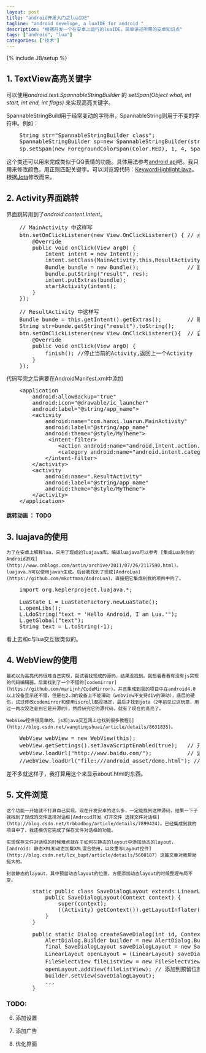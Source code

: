 ```yaml
---
layout: post
title: "android开发入门之luaIDE"
tagline: "android develope, a luaIDE for android "
description: "根据开发一个在安卓上运行的luaIDE，简单讲述所需的安卓知识点"
tags: ["android", "lua"]
categories: ["技术"]
---
```

{% include JB/setup %}

## 1. TextView高亮关键字

可以使用*android.text.SpannableStringBuilder* 的 *setSpan(Object what, int start, int end, int flags)* 来实现高亮关键字。

SpannableStringBuild用于经常变动的字符串，SpannableString则用于不变的字符串。例如：

<pre class="prettyprint lang-java">
    String str="SpannableStringBuilder class";
    SpannableStringBuilder sp=new SpannableStringBuilder(str);
    sp.setSpan(new ForegroundColorSpan(Color.RED), 1, 4, Spannable.SPAN_EXCLUSIVE_INCLUSIVE); //把str的前4个字符的前景色设置为红色
</pre>
    
这个类还可以用来完成类似于QQ表情的功能。具体用法参考[android api](http://developer.android.com/reference/android/text/Spannable.html)吧。我只用来修改颜色，用正则匹配关键字。可以浏览源代码：[KeywordHighlight.java](https://github.com/hanxi/lua_run/blob/master/src/com/hanxi/luarun/KeywordHighlight.java)。根据[Jota](https://github.com/jiro-aqua/Jota-Text-Editor)修改而来。

## 2. Activity界面跳转

界面跳转用到了*android.content.Intent*。

<pre class="prettyprint lang-java">
    // MainActivity 中这样写
    btn.setOnClickListener(new View.OnClickListener() { // 点击按钮，从MainActivity跳转到ResultActivity
        @Override
        public void onClick(View arg0) {
            Intent intent = new Intent();
            intent.setClass(MainActivity.this,ResultActivity.class);
            Bundle bundle = new Bundle();               // 跳转参数传递
            bundle.putString("result", res);
            intent.putExtras(bundle); 
            startActivity(intent);
        }
    });
    
    // ResultActivity 中这样写
    Bundle bunde = this.getIntent().getExtras();        // 取参数
    String str=bunde.getString("result").toString();
    btn.setOnClickListener(new View.OnClickListener(){  // 自定义返回按钮
        @Override
        public void onClick(View arg0) {
            finish(); //停止当前的Activity,返回上一个Activity
        }            
    });
</pre>
    
代码写完之后需要在AndroidManifest.xml中添加

<pre class="prettyprint lang-xml">
    &lt;application
        android:allowBackup="true"
        android:icon="@drawable/ic_launcher"
        android:label="@string/app_name">
        &lt;activity
            android:name="com.hanxi.luarun.MainActivity"
            android:label="@string/app_name"
            android:theme="@style/MyTheme">
             &lt;intent-filter>
                &lt;action android:name="android.intent.action.MAIN" />
                &lt;category android:name="android.intent.category.LAUNCHER" />
            &lt;/intent-filter>
        &lt;/activity>
        &lt;activity
            android:name=".ResultActivity"
            android:label="@string/app_name"
            android:theme="@style/MyTheme">
        &lt;/activity>
    &lt;/application>
</pre>

#### 跳转动画 ： TODO

## 3. luajava的使用

    为了在安卓上解释lua，采用了现成的luajava库，编译luajava可以参考 [集成Lua到你的Android游戏](http://www.cnblogs.com/astin/archive/2011/07/26/2117590.html)。luajava.h可以使用javah生成。后台我找到了现成[AndroLua](https://github.com/mkottman/AndroLua)。直接把它集成到我的项目中的了。
    
<pre class="prettyprint lang-java">
    import org.keplerproject.luajava.*;
    
    LuaState L = LuaStateFactory.newLuaState();
    L.openLibs();
    L.LdoString("text = 'Hello Android, I am Lua.'");
    L.getGlobal("text");
    String text = L.toString(-1);
</pre>
    
看上去和c与lua交互很类似的。


## 4. WebView的使用

    最初以为高亮代码很难自己实现，就试着找现成的源码，结果没找到。就想着看看有没有js实现的代码编辑器，后面找到了一个不错的[codemirror](https://github.com/marijnh/CodeMirror)。并且集成到我的项目中在android4.0以上设备显示还不错，但是在2.3的设备上不能滑动（webview不支持div的滑动），底层的硬伤，试过修改codemirror和使用iscroll都没搞定，最后才找到jota（2年前见过这玩意，用过一两次没注意到它是开源的），然后研究它的源代码，就有了现在的高亮了。

    WebView控件很简单的。js和java交互网上也找到很多教程[](http://blog.csdn.net/wangtingshuai/article/details/8631835)。
    
<pre class="prettyprint lang-java">
    WebView webView = new WebView(this); 
    webView.getSettings().setJavaScriptEnabled(true);   // 开启js，不打开这个设置，就只能显示静态的html网页
    webView.loadUrl("http://www.baidu.com/");           // 远程网页
    //webView.loadUrl("file:///android_asset/demo.html"); // 本地assert目录下demo.html
</pre>
    
差不多就这样子，我打算用这个来显示about.html的东西。

## 5. 文件浏览

    这个功能一开始就不打算自己实现，现在开发安卓的这么多，一定能找到这种源码，结果一下子就找到了现成的文件选择对话框[Android开发 打开文件 选择文件对话框](http://blog.csdn.net/trbbadboy/article/details/7899424)。已经集成到我的项目中了，我还模仿它完成了保存文件对话框的功能。
    
    实现保存文件对话框的时候难点就在于如何在静态的layout中添加动态的layout，[android: 静态XML和动态加载XML混合使用，以及重写Layout控件](http://blog.csdn.net/lzx_bupt/article/details/5600187) 这篇文章对我帮助挺大的。
    
    封装静态的layout，其中预留动态layout的位置，方便添加动态layout的时候整理布局不变。
    
<pre class="prettyprint lang-java">
        static public class SaveDialogLayout extends LinearLayout{ 
            public SaveDialogLayout(Context context) {
                super(context);
                ((Activity) getContext()).getLayoutInflater().inflate(R.layout.dialog, this); 
            }        
        }
        
        public static Dialog createSaveDialog(int id, Context context, ... ){
            AlertDialog.Builder builder = new AlertDialog.Builder(context);
            final SaveDialogLayout saveDialogLayout = new SaveDialogLayout(context);   
            LinearLayout openLayout = (LinearLayout) saveDialogLayout.findViewById(R.id.openLayout); // 预留放文件列表
            FileSelectView fileListView = new FileSelectView(context, id, callback, suffix, images,path); // 文件列表
            openLayout.addView(fileListView); // 添加到预留位置
            builder.setView(saveDialogLayout);
            ...        
        }    
</pre>

### TODO:

6. 添加设置

7. 添加广告

8. 优化界面
